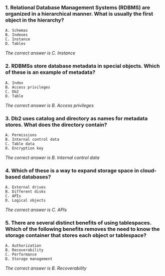 ### 1. Relational Database Management Systems (RDBMS) are organized in a hierarchical manner. What is usually the first object in the hierarchy?
    A. Schemas
    B. Indexes
    C. Instance
    D. Tables

_The correct answer is C. Instance_
### 2. RDBMSs store database metadata in special objects. Which of these is an example of metadata?
    A. Index
    B. Access privileges
    C. Db2
    D. Table

_The correct answer is B. Access privileges_
### 3. Db2 uses catalog and directory as names for metadata stores. What does the directory contain?
    A. Permissions
    B. Internal control data
    C. Table data
    D. Encryption key

_The correct answer is B. Internal control data_
### 4. Which of these is a way to expand storage space in cloud-based databases? 
    A. External drives
    B. Different disks
    C. APIs
    D. Logical objects

_The correct answer is C. APIs_
### 5. There are several distinct benefits of using tablespaces. Which of the following benefits removes the need to know the storage container that stores each object or tablespace?
    A. Authorization
    B. Recoverability
    C. Performance
    D. Storage management

_The correct answer is B. Recoverability_

